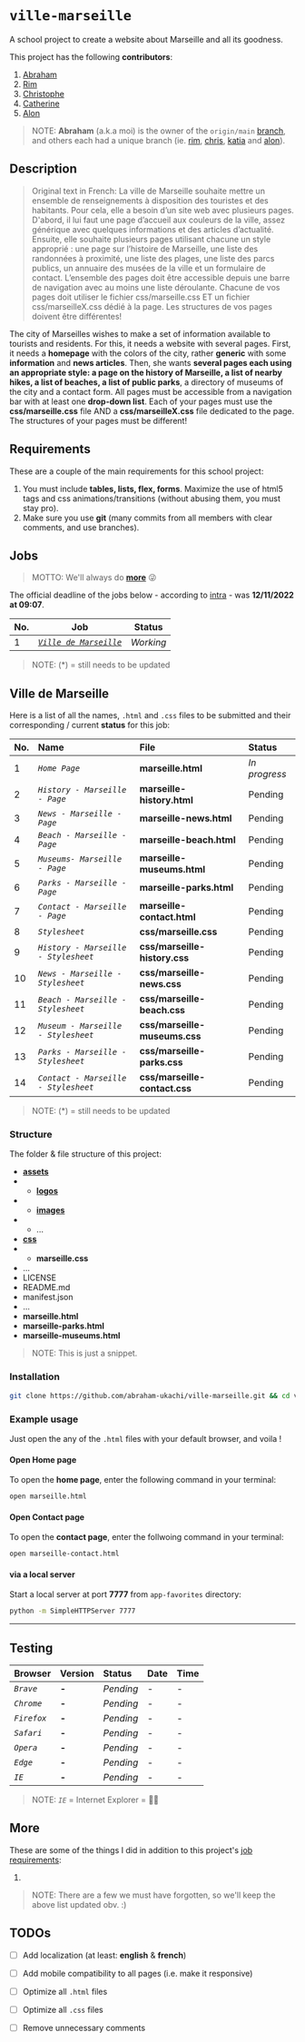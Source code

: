 # `ville-marseille`
A school project to create a website about Marseille and all its goodness.

This project has the following **contributors**:

1. [Abraham](https://github.com/abraham-ukachi)
2. [Rim](https://github.com/rim-moghlali)
3. [Christophe](https://github.com/christophe-ceccaldi)
4. [Catherine](https://github.com/catherine-tranchand)
5. [Alon](https://github.com/alon-bendavid)

> NOTE: **Abraham** (a.k.a moi) is the owner of the `origin/main` [branch](https://github.com/abraham-ukachi/ville-marseille/tree/main), and others each had a unique branch (ie. [rim](https://github.com/abraham-ukachi/ville-marseille/tree/rim), [chris](https://github.com/abraham-ukachi/ville-marseille/tree/chris), [katia](https://github.com/abraham-ukachi/ville-marseille/tree/katia) and [alon](https://github.com/abraham-ukachi/ville-marseille/tree/alon)).

## Description
> Original text in French: La ville de Marseille souhaite mettre un ensemble de renseignements à disposition des touristes et des habitants. Pour cela, elle a besoin d’un site web avec plusieurs pages. D'abord, il lui faut une page d’accueil aux couleurs de la ville, assez générique avec quelques informations et des articles d’actualité. Ensuite, elle souhaite plusieurs pages utilisant chacune un style approprié : une page sur l’histoire de Marseille, une liste des randonnées à proximité, une liste des plages, une liste des parcs publics, un annuaire des musées de la ville et un formulaire de contact. L’ensemble des pages doit être accessible depuis une barre de navigation avec au moins une liste déroulante. Chacune de vos pages doit utiliser le fichier css/marseille.css ET un fichier css/marseilleX.css dédié à la page. Les structures de vos pages doivent être
différentes!

The city of Marseilles wishes to make a set of information available to tourists and residents. For this, it needs a website with several pages. First, it needs a **homepage** with the colors of the city, rather **generic** with some **information** and **news articles**. Then, she wants **several pages each using an appropriate style: a page on the history of Marseille, a list of nearby hikes, a list of beaches, a list of public parks**, a directory of museums of the city and a contact form. All pages must be accessible from a navigation bar with at least one **drop-down list**. Each of your pages must use the **css/marseille.css** file AND a **css/marseilleX.css** file
dedicated to the page. The structures of your pages must be
different!


## Requirements

These are a couple of the main requirements for this school project:

1. You must include **tables, lists, flex, forms**. Maximize the use of html5 tags and css animations/transitions (without abusing them, you must stay pro).
2. Make sure you use **git** (many commits from all members with clear comments, and use branches).

## Jobs
> MOTTO: We'll always do [**more**](#More) 😜

The official deadline of the jobs below - according to [intra](https://intra.laplateforme.io) - was **12/11/2022 at 09:07**.

| No. | Job | Status |
| --- | ---- | ------ |
| 1 | [*`Ville de Marseille`*](#Ville-de-Marseille) | *_Working_* |

> NOTE: (\*) = still needs to be updated


## Ville de Marseille 

Here is a list of all the names, `.html` and `.css` files to be submitted and their corresponding / current **status** for this job:

| No. | Name | File | Status |
|:----|:-----|:-----|:-------|
| 1 | *`Home Page`* | **marseille.html** | *_In progress_* |
| 2 | *`History - Marseille - Page`* | **marseille-history.html** | Pending | 
| 3 | *`News - Marseille - Page`* | **marseille-news.html** | Pending | 
| 4 | *`Beach - Marseille - Page`* | **marseille-beach.html** | Pending | 
| 5 | *`Museums- Marseille - Page`* | **marseille-museums.html** | Pending | 
| 6 | *`Parks - Marseille - Page`* | **marseille-parks.html** | Pending | 
| 7 | *`Contact - Marseille - Page`* | **marseille-contact.html** | Pending | 
| 8 | *`Stylesheet`* | **css/marseille.css** | Pending | 
| 9 | *`History - Marseille - Stylesheet`* | **css/marseille-history.css** | Pending | 
| 10 | *`News - Marseille - Stylesheet`* | **css/marseille-news.css** | Pending | 
| 11 | *`Beach - Marseille - Stylesheet`* | **css/marseille-beach.css** | Pending | 
| 12 | *`Museum - Marseille - Stylesheet`* | **css/marseille-museums.css** | Pending | 
| 13 | *`Parks - Marseille - Stylesheet`* | **css/marseille-parks.css** | Pending | 
| 14 | *`Contact - Marseille - Stylesheet`* | **css/marseille-contact.css** | Pending | 

> NOTE: (\*) = still needs to be updated


### Structure

The folder & file structure of this project:
  
- [**assets**](./assets/)
- - [**logos**](./assets/logos/)
- - [**images**](./assets/images/)
- - ...
- [**css**](./css/)
- - **marseille.css**
- ...
- LICENSE
- README.md
- manifest.json
- ...
- **marseille.html**
- **marseille-parks.html**
- **marseille-museums.html**

> NOTE: This is just a snippet.


### Installation

```sh
git clone https://github.com/abraham-ukachi/ville-marseille.git && cd ville-marseille
```

### Example usage

Just open the any of the `.html` files with your default browser, and voila !

#### Open Home page

To open the **home page**, enter the following command in your terminal:

```sh
open marseille.html
```

#### Open Contact page

To open the **contact page**, enter the follwoing command in your terminal:

```sh
open marseille-contact.html
```

#### via a local server

Start a local server at port **7777** from `app-favorites` directory:

```sh
python -m SimpleHTTPServer 7777
```

---

## Testing

| Browser | Version | Status | Date | Time
|:--------|:--------|:-------|:-----|:-----
| *`Brave`* | **-** | *Pending* | - | -
| *`Chrome`* | **-** | *Pending* | - | -
| *`Firefox`* | **-** | *Pending* | - | -
| *`Safari`* | **-** | *Pending* | - | -
| *`Opera`* | **-** | *Pending* | - | -
| *`Edge`* | **-** | *Pending* | - | -
| *`IE`* | **-** | *Pending* | - | -

> NOTE: *`IE`* = Internet Explorer = 👎🏽


## More 

These are some of the things I did in addition to this project's [job requirements](#Requirements):

1. 

> NOTE: There are a few we must have forgotten, so we'll keep the above list updated obv. :)

## TODOs

- [ ] Add localization (at least: **english** & **french**)
- [ ] Add mobile compatibility to all pages (i.e. make it responsive)
- [ ] Optimize all `.html` files
- [ ] Optimize all `.css` files
- [ ] Remove unnecessary comments


